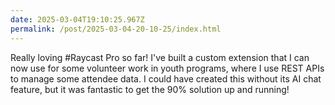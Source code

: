 ```yaml
---
date: 2025-03-04T19:10:25.967Z
permalink: /post/2025-03-04-20-10-25/index.html
---
```


Really loving #Raycast Pro so far! I've built a custom extension that I can now use for some volunteer work in youth programs, where I use REST APIs to manage some attendee data. I could have created this without its AI chat feature, but it was fantastic to get the 90% solution up and running!